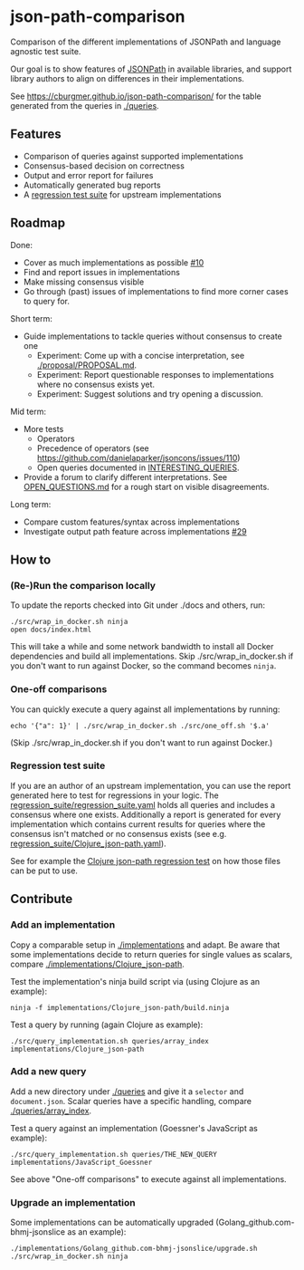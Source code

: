 # json-path-comparison
Comparison of the different implementations of JSONPath and language agnostic test suite.

Our goal is to show features of
[JSONPath](https://goessner.net/articles/JsonPath/) in available libraries,
and support library authors to align on differences in their implementations.

See https://cburgmer.github.io/json-path-comparison/ for the table generated
from the queries in [./queries](./queries).

## Features
- Comparison of queries against supported implementations
- Consensus-based decision on correctness
- Output and error report for failures
- Automatically generated bug reports
- A [regression test suite](./regression_suite/regression_suite.yaml) for upstream implementations

## Roadmap

Done:

- Cover as much implementations as possible [#10](https://github.com/cburgmer/json-path-comparison/issues/10)
- Find and report issues in implementations
- Make missing consensus visible
- Go through (past) issues of implementations to find more corner cases to query for.

Short term:

- Guide implementations to tackle queries without consensus to create one
  - Experiment: Come up with a concise interpretation, see [./proposal/PROPOSAL.md](./proposal/PROPOSAL.md).
  - Experiment: Report questionable responses to implementations where no consensus exists yet.
  - Experiment: Suggest solutions and try opening a discussion.

Mid term:

- More tests
  - Operators
  - Precedence of operators (see https://github.com/danielaparker/jsoncons/issues/110)
  - Open queries documented in [INTERESTING_QUERIES](./INTERESTING_QUERIES).
- Provide a forum to clarify different interpretations.
  See [OPEN_QUESTIONS.md](./OPEN_QUESTIONS.md) for a rough start on visible
  disagreements.

Long term:

- Compare custom features/syntax across implementations
- Investigate output path feature across implementations [#29](https://github.com/cburgmer/json-path-comparison/issues/29)

## How to

### (Re-)Run the comparison locally

To update the reports checked into Git under ./docs and others, run:

    ./src/wrap_in_docker.sh ninja
    open docs/index.html

This will take a while and some network bandwidth to install all Docker
dependencies and build all implementations.
Skip ./src/wrap_in_docker.sh if you don't want to run against Docker, so the
command becomes `ninja`.

### One-off comparisons

You can quickly execute a query against all implementations by running:

    echo '{"a": 1}' | ./src/wrap_in_docker.sh ./src/one_off.sh '$.a'

(Skip ./src/wrap_in_docker.sh if you don't want to run against Docker.)

### Regression test suite

If you are an author of an upstream implementation, you can use the report
generated here to test for regressions in your logic. The
[regression_suite/regression_suite.yaml](./regression_suite/regression_suite.yaml) holds
all queries and includes a consensus where one exists. Additionally
a report is generated for every implementation which contains current results
for queries where the consensus isn't matched or no consensus exists (see
e.g. [regression_suite/Clojure_json-path.yaml](./regression_suite/Clojure_json-path.yaml)).

See for example the [Clojure json-path regression test](https://github.com/gga/json-path/blob/master/test/json_path/test/regression_test.clj)
on how those files can be put to use.

## Contribute

### Add an implementation

Copy a comparable setup in [./implementations](./implementations) and adapt.
Be aware that some implementations decide to return queries for single values as
scalars, compare
[./implementations/Clojure_json-path](./implementations/Clojure_json-path).

Test the implementation's ninja build script via (using Clojure as an example):

    ninja -f implementations/Clojure_json-path/build.ninja

Test a query by running (again Clojure as example):

    ./src/query_implementation.sh queries/array_index implementations/Clojure_json-path

### Add a new query

Add a new directory under [./queries](./queries) and give it a `selector` and
`document.json`. Scalar queries have a specific handling, compare
[./queries/array_index](./queries/array_index).

Test a query against an implementation (Goessner's JavaScript as example):

    ./src/query_implementation.sh queries/THE_NEW_QUERY implementations/JavaScript_Goessner

See above "One-off comparisons" to execute against all implementations.

### Upgrade an implementation

Some implementations can be automatically upgraded
(Golang_github.com-bhmj-jsonslice as an example):

    ./implementations/Golang_github.com-bhmj-jsonslice/upgrade.sh
    ./src/wrap_in_docker.sh ninja
